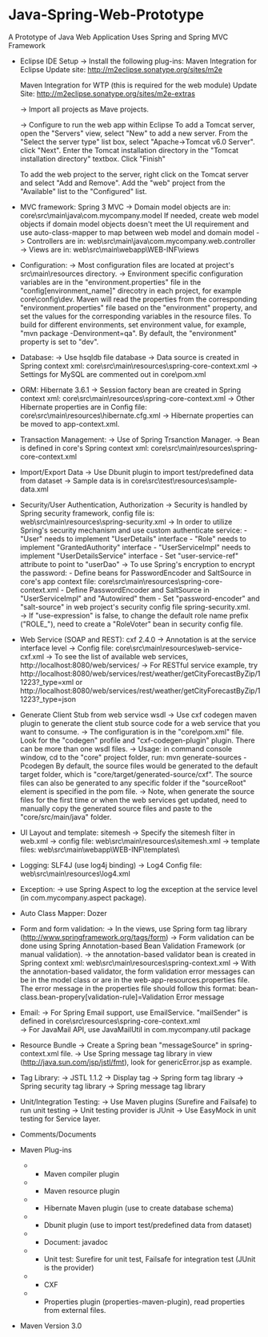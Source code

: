 Java-Spring-Web-Prototype
=========================

A Prototype of Java Web Application Uses Spring and Spring MVC Framework

- Eclipse IDE Setup
	-> Install the following plug-ins:
	Maven Integration for Eclipse 
	Update site: http://m2eclipse.sonatype.org/sites/m2e

	Maven Integration for WTP (this is required for the web module)
	Update Site: http://m2eclipse.sonatype.org/sites/m2e-extras

	-> Import all projects as Mave projects.
	
	-> Configure to run the web app within Eclipse
	To add a Tomcat server, open the "Servers" view, select "New" to add a new server. 
    From the "Select the server type" list box, select "Apache->Tomcat v6.0 Server".
    click "Next". Enter the Tomcat installation directory in the "Tomcat installation directory" textbox. Click "Finish"
    
    To add the web project to the server, right click on the Tomcat server and select "Add and Remove". 
    Add the "web" project from the "Available" list to the "Configured" list.	

- MVC framework: Spring 3 MVC
	-> Domain model objects are in: core\src\main\java\com.mycompany.model
	If needed, create web model objects if domain model objects doesn't meet the UI requirement and use auto-class-mapper
	to map between web model and domain model
	-> Controllers are in: web\src\main\java\com.mycompany.web.controller
	-> Views are in: web\src\main\webapp\WEB-INF\views
	
- Configuration:
	-> Most configuration files are located at project's src\main\resources directory.
	-> Environment specific configuration variables are in the "environment.properties" file in the "config\[environment_name]" direcotry in each project, for example core\config\dev. 
	   Maven will read the properties from the corresponding "environment.properties" file based on the "environment" property, 
	   and set the values for the corresponding variables in the resource files. 
	   To build for different environments, set environment value, for example, "mvn package -Denvironment=qa". 
	   By default, the "environment" property is set to "dev".

- Database: 
	-> Use hsqldb file database 
	-> Data source is created in Spring context xml: core\src\main\resources\spring-core-context.xml
	-> Settings for MySQL are commented out in core\pom.xml

- ORM: Hibernate 3.6.1
	-> Session factory bean are created in Spring context xml: core\src\main\resources\spring-core-context.xml
	-> Other Hibernate properties are in Config file: core\src\main\resources\hibernate.cfg.xml
	-> Hibernate properties can be moved to app-context.xml.  
	
- Transaction Management:
	-> Use of Spring Trsanction Manager.
	-> Bean is defined in core's Spring context xml: core\src\main\resources\spring-core-context.xml
	
- Import/Export Data
	-> Use Dbunit plugin to import test/predefined data from dataset
	-> Sample data is in core\src\test\resources\sample-data.xml

- Security/User Authentication, Authorization
	-> Security is handled by Spring security framework, config file is: web\src\main\resources\spring-security.xml
	-> In order to utilize Spring's security mechanism and use custom authenticate service:
		- "User" needs to implement "UserDetails" interface
		- "Role" needs to implement "GrantedAuthority" interface
		- "UserServiceImpl" needs to implement "UserDetailsService" interface
		- Set "user-service-ref" attribute to point to "userDao"
	-> To use Spring's encryption to encrypt the password:
		- Define beans for PasswordEncoder and SaltSource in core's app context file: core\src\main\resources\spring-core-context.xml
		- Define PasswordEncoder and SaltSource in "UserServiceImpl" and "Autowired" them
		- Set "password-encoder" and "salt-source" in web project's security config file spring-security.xml.		
	-> If "use-expression" is false, to change the default role name prefix ("ROLE_"), need to create a "RoleVoter" bean in security config file.

- Web Service (SOAP and REST): cxf 2.4.0
	-> Annotation is at the service interface level
	-> Config file: core\src\main\resources\web-service-cxf.xml
	-> To see the list of available web services, http://localhost:8080/web/services/
	-> For RESTful service example, try 
	http://localhost:8080/web/services/rest/weather/getCityForecastByZip/11223?_type=xml
	or
	http://localhost:8080/web/services/rest/weather/getCityForecastByZip/11223?_type=json

- Generate Client Stub from web service wsdl
	-> Use cxf codegen maven plugin to generate the client stub source code for a web service that you want to consume. 
	-> The configuration is in the "core\pom.xml" file. Look for the "codegen" profile and "cxf-codegen-plugin" plugin. 
	There can be more than one wsdl files.
	-> Usage: in command console window, cd to the "core" project folder, run: mvn generate-sources -Pcodegen
	By default, the source files would be generated to the default target folder, which is "core/target/generated-source/cxf".
	The source files can also be generated to any specific folder if the "sourceRoot" element is specified in the pom file.
	-> Note, when generate the source files for the first time or when the web services get updated, 
	need to manually copy the generated source files and paste to the "core/src/main/java" folder.

- UI Layout and template: sitemesh
	-> Specify the sitemesh filter in web.xml
	-> config file: web\src\main\resources\sitemesh.xml
	-> template files: web\src\main\webapp\WEB-INF\templates\

- Logging: SLF4J (use log4j binding)
	-> Log4 Config file: web\src\main\resources\log4.xml

- Exception:
	-> use Spring Aspect to log the exception at the service level (in com.mycompany.aspect package).

- Auto Class Mapper: Dozer

- Form and form validation: 
	-> In the views, use Spring form tag library (http://www.springframework.org/tags/form)
	-> Form validation can be done using Spring Annotation-based Bean Validation Framework (or manual validation).
	-> the annotation-based validator bean is created in Spring context xml: web\src\main\resources\spring-context.xml
	-> With the annotation-based validator, the form validation error messages can be in the model class or are in the web-app-resources.properties file. 
	The error message in the properties file should follow this format: bean-class.bean-propery[validation-rule]=Validation Error message
	
- Email:
	-> For Spring Email support, use EmailService. "mailSender" is defined in core\src\resources\spring-core-context.xml 	
	-> For JavaMail API, use JavaMailUtil in com.mycompany.util package

- Resource Bundle
	-> Create a Spring bean "messageSource" in spring-context.xml file.
	-> Use Spring message tag library in view (http://java.sun.com/jsp/jstl/fmt), look for genericError.jsp as example.
	
- Tag Library:
	-> JSTL 1.1.2
	-> Display tag
	-> Spring form tag library
	-> Spring security tag library
	-> Spring message tag library 

- Unit/Integration Testing:
	-> Use Maven plugins (Surefire and Failsafe) to run unit testing 
	-> Unit testing provider is JUnit
	-> Use EasyMock in unit testing for Service layer.

- Comments/Documents

- Maven Plug-ins
	- - Maven compiler plugin
	- - Maven resource plugin
	- - Hibernate Maven plugin (use to create database schema)
	- - Dbunit plugin (use to import test/predefined data from dataset)
	- - Document: javadoc
	- - Unit test: Surefire for unit test, Failsafe for integration test (JUnit is the provider) 
	- - CXF
	- - Properties plugin (properties-maven-plugin), read properties from external files.

- Maven Version 3.0 
